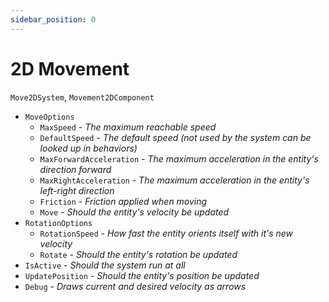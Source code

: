 ```yaml
---
sidebar_position: 0
---
```


# 2D Movement

`Move2DSystem`, `Movement2DComponent`

- `MoveOptions`
    - `MaxSpeed` - *The maximum reachable speed*
    - `DefaultSpeed` - *The default speed (not used by the system can be looked up in behaviors)*
    - `MaxForwardAcceleration` - *The maximum acceleration in the entity's direction forward*
    - `MaxRightAcceleration` - *The maximum acceleration in the entity's left-right direction*
    - `Friction` - *Friction applied when moving*
    - `Move` - *Should the entity's velocity be updated*
- `RotationOptions`
    - `RotationSpeed` - *How fast the entity orients itself with it's new velocity*
    - `Rotate` - *Should the entity's rotation be updated*
- `IsActive` - *Should the system run at all*
- `UpdatePosition` - *Should the entity's position be updated*
- `Debug` - *Draws current and desired velocity as arrows*